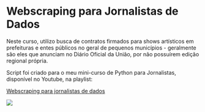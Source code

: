 <h1> Webscraping para Jornalistas de Dados </h1>
<p>Neste curso, utilizo busca de contratos firmados para shows artísticos em prefeituras e entes públicos no geral de pequenos municípios - geralmente são eles que anunciam no Diário Oficial da União, por não possuírem edição regional própria.</p>
<p> Script foi criado para o meu mini-curso de Python para Jornalistas, disponível no Youtube, na playlist:</p>

<a href="https://www.youtube.com/playlist?list=PLBALgsLnZfFIvKWGuxQjiieGbUsK1x2P1">Webscraping para jornalistas de dados</a>

<img src="https://i.imgur.com/Y1bHeD6.jpeg">

